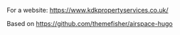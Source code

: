 For a website: https://www.kdkpropertyservices.co.uk/

Based on https://github.com/themefisher/airspace-hugo